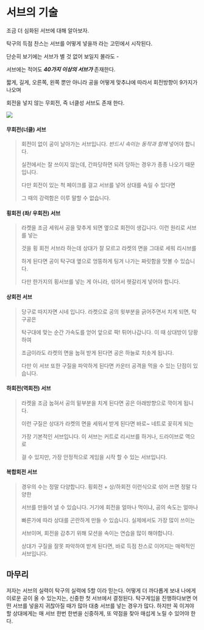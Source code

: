 # 서브의 기술

조금 더 심화된 서브에 대해 알아보자.

탁구의 득점 찬스는 서브를 어떻게 넣을까 라는 고민에서 시작된다.

단순히 보기에는 서브가 별 것 없어 보일지 몰라도 - 

서브에는 적어도 ***40가지 이상의 서브가*** 존재한다.

짧게, 길게, 오른쪽, 왼쪽 뿐만 아니라 공을 어떻게 맞추냐에 따라서 회전방향이 9가지가 나오며

회전을 넣지 않는 무회전, 즉 너클성 서브도 존재 한다.

<img src="/images/pingpong_serve.png"></img>



#### 무회전(너클) 서브

> 회전이 없이 공이 날아가는 서브입니다. *반드시 속이는 동작과 함께* 넣어야 합니다.
>
> 실전에서는 잘 쓰이지 않는데, 간파당하면 되려 당하는 경우가 종종 나오기 때문입니다.
>
> 다만 회전이 있는 척 페이크를 걸고 서브를 넣어 상대를 속일 수 있다면
>
> 그 때의 강력함은 이루 말할 수 없습니다.



#### 횡회전 (좌/ 우회전) 서브

> 라켓을 조금 세워서 공을 맞추게 되면 옆으로 회전이 생깁니다. 이런 원리로 서브를 넣는
>
> 것을 횡 회전 서브라 하는데 상대가 잘 모르고 라켓의 면을 그대로 세워 리시브를
>
> 하게 된다면 공이 탁구대 옆으로 엉뚱하게 팅겨 나가는 짜릿함을 맛볼 수 있습니다.
>
> 다만 한가지의 횡서브를 넣는 게 아니라, 섞어서 헷갈리게 넣어야 합니다.



#### 상회전 서브

> 당구로 따지자면 시네 입니다. 라켓으로 공의 윗부분을 긁어주면서 치게 되면, 탁구공은
>
> 탁구대에 맞는 순간 가속도를 얻어 앞으로 팍! 튀어나갑니다. 이 때 상대방이 당황하여
>
> 조금이라도 라켓의 면을 눕혀 받게 된다면 공은 하늘로 치솟게 됩니다. 
>
> 다만 이 서브 또한 구질을 파악하게 된다면 카운터 공격을 먹을 수 있는 단점이 있습니다.



#### 하회전(역회전) 서브

> 라켓을 조금 눕혀서 공의 밑부분을 치게 된다면 공은 아래방향으로 깍이게 됩니다.
>
> 이런 구질은 상대가 라켓의 면을 세워서 받게 된다면 바로~ 네트로 꽂히게 되는
>
> 가장 기본적인 서브입니다. 이 서브는 커트로 리시브를 하거나, 드라이브로 역으로
>
> 걸 수 있지만, 가장 안정적으로 게임을 시작 할 수 있는 서브입니다.



#### 복합회전 서브

> 경우의 수는 정말 다양합니다. 횡회전 + 상/하회전 이런식으로 섞어 쓰면 정말 다양한 
>
> 서브를 만들어 낼 수 있습니다. 거기에 회전을 얼마나 먹이냐, 공의 속도는 얼마나 
>
> 빠른가에 따라 상대를 곤란하게 만들 수 있습니다. 실제에서도 가장 많이 쓰이는
>
> 서브이며, 회전을 감추기 위해 모션을 속이는 연습을 많이 해야합니다.
>
> 상대가 구질을 잘못 파악하여 받게 된다면, 바로 득점 찬스로 이어지는 매력적인 서브입니다.





## 마무리

저자는 서브의 실력이 탁구의 실력에 5할 이라 믿는다. 어떻게 더 까다롭게 보내 나에게 이로운 공이 올 수 있는지는, 신중한 첫 서브에서 결정된다. 탁구게임을 진행하다보면 어떤 서브를 넣을지 귀찮아질 때가 많아 대충 서브를 넣는 경우가 많다. 하지만 꼭 이겨야 할 상대에게는 매 서브 한번 한번을 신중하게, 또 약점을 찾아 매섭게 노릴 수 있어야 한다.

